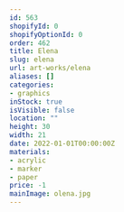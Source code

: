 ```yaml
---
id: 563
shopifyId: 0
shopifyOptionId: 0
order: 462
title: Elena
slug: elena
url: art-works/elena
aliases: []
categories:
- graphics
inStock: true
isVisible: false
location: ""
height: 30
width: 21
date: 2022-01-01T00:00:00Z
materials:
- acrylic
- marker
- paper
price: -1
mainImage: olena.jpg
---
```

